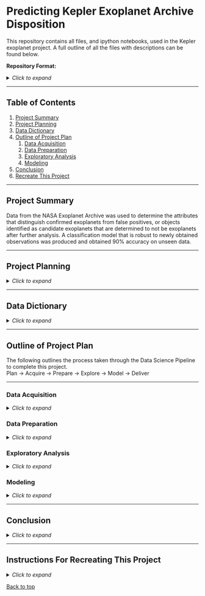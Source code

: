 # Predicting Kepler Exoplanet Archive Disposition

This repository contains all files, and ipython notebooks, used in the Kepler exoplanet project. A full outline of all the files with descriptions can be found below.

**Repository Format:**

<details>
<summary><i>Click to expand</i></summary>

- README.md: Contains a full outline of the project, information regarding the format of the repository, and instructions for reproducing the results.
- kepler_exoplanet_report.ipynb: The final report containing a high level overview of the project including key takeaways, final results, and recommendations.
- notebooks: A directory containing all working notebooks for each phase of the pipeline.

</details>

___

## Table of Contents

1. [Project Summary](#project-summary)
2. [Project Planning](#project-planning)
3. [Data Dictionary](#data-dictionary)
4. [Outline of Project Plan](#outline-of-project-plan)
    1. [Data Acquisition](#data-acquisition)
    2. [Data Preparation](#data-preparation)
    3. [Exploratory Analysis](#exploratory-analysis)
    4. [Modeling](#modeling)
5. [Conclusion](#conclusion)
6. [Recreate This Project](#instructions-for-recreating-this-project)

___

## Project Summary

Data from the NASA Exoplanet Archive was used to determine the attributes that distinguish confirmed exoplanets from false positives, or objects identified as candidate exoplanets that are determined to not be exoplanets after further analysis. A classification model that is robust to newly obtained observations was produced and obtained 90% accuracy on unseen data.

___

## Project Planning

<details><summary><i>Click to expand</i></summary>

### Project Goals

Identify drivers of the exoplanet archive disposition to determine which attributes are most likely to be predictive of the dispositions of confirmed exoplanet or false positive.

### Project Description

The Kepler Space Observatory is a NASA-built telescope dedicated to searching for exoplanets in star systems besides our own, with the ultimate goal of possibly finding other habitable planets. The Kepler Space Observatory is retired as of October 30, 2018, but all the data it collected can be accessed from the NASA Exoplanet Archive [here](https://exoplanetarchive.ipac.caltech.edu/cgi-bin/TblView/nph-tblView?app=ExoTbls&config=cumulative), or from Kaggle [here](https://www.kaggle.com/datasets/nasa/kepler-exoplanet-search-results). Observations in the Kepler Object of Interest table were made using the transit method for identifying exoplanets in other star systems. The transit method involves measuring the light intensity of a host star over time and looking for periodic dips in light intensity which signify an object eclipsing the host star, which could potentially indicate the presence of an exoplanet.

Identifying exoplanets can be a time consuming process particularly for planets with long orbital periods, such as planets that like the Earth may take upwards of a year to orbit their host star. With that in mind when candidate exoplanets are identified being able to prioritize the candidates that will most likely be confirmed can help to further the goal of identifying exoplanets. So we would like to determine which attributes are most indicative of a confirmed exoplanet disposition and similarly which attributes are most indicative of a false positive disposition. Finally, once these attributes are determined they will be used to produce a reusable machine learning model that can help predict which exoplanet candidates are most likely to be confirmed.

As a data scientist with an interest in astronomy I aim to provide a means for determining which objects of interest will be most likely to result in newly discovered exoplanets. This way time is not lost observing objects that may end up not being exoplanets.

### What Should The End Result Be?

The goal of this project (in regards to final deliverables) is to provide reproducible and reusable work. The deliverables are as follows:

- A reproducible ipython notebook providing an overview of the project, all steps taken, and key takeaways.
- .py files that can be used to reproduce all steps taken.

### Initial Questions

We are trying to find drivers of the exoplanet archive disposition so we want to identify the features in the data that provide the most meaningful information in regards to whether an object of interest is likely to be a confirmed exoplanet or a false positive. However, with that in mind we should also be sure to not use features that leak information about the target as this would defeat the purpose. So we aim to answer the following questions:

- What features are most indicative of a confirmed exoplanet disposition?
- What features are most indicative of a false positive disposition?
- Which features leak information about the target and should be removed in preparation?
- Can the features that are predictive of the target be narrowed down so as to provide an easily reusable modeling solution?

### Who is The Audience?

This project is intended for a general audience so technical language is kept to a minimum. For those interested, technical details can be found in the working notebooks in the notebooks directory, or within the .py files.

</details>

___

## Data Dictionary

<details><summary><i>Click to expand</i></summary>

Only the features that are most pertinent to this project are defined in this dictionary. For the full data dictionary and more details refer to this [link](https://exoplanetarchive.ipac.caltech.edu/docs/API_kepcandidate_columns.html).

| Variable              | Meaning      |
| --------------------- | ------------ |
| disposition / koi_disposition | The category of this object of interest from the exoplanet archive. |
| transit_depth / koi_depth | The fraction of stellar flux lost at the minimum of planetary transit (parts per million). |
| planetary_radius / koi_prad | The radius of the planet. Planetary radius is the product of the planet star radius ratio and the stellar radius. |
| temperature / koi_teq | Approximation for the temperature of the planet. |
| normalized_depth / koi_model_snr | Transit depth normalized by the mean uncertainty in the flux during the transits. |
| orbital_period / koi_period | The interval between consecutive planetary transits. |
| transit_duration / koi_duration | The duration of the observed transits. Duration is measured from first contact between the planet and star until last contact. |
| koi_pdisposition      | The pipeline flag that designates the most probable physical explanation of the object of interest. |
| koi_score             | A value between 0 and 1 that indicates the confidence in the object of interest disposition. |
| koi_fpflag_nt         | Not transit-like flag. An object of interest whose light curve is not consistent with that of a transiting planet. |
| koi_fpflag_ss         | Stellar eclipse flag. An object of interest that is observed to have a significant secondary event, transit shape, or out-of-eclipse variability, which indicates that the transit-like event is most likely caused by an eclipsing binary. |
| koi_fpflag_co         | Centroid offset flag. The source of the signal is from a nearby star, as inferred by measuring the centroid location of the image both in and out of transit. |
| koi_fpflag_ec         | Ephemeris match indicates contamination flag. The object of interest shares the same period and epoch as another object and is judged to be the result of flux contamination in the aperture or electronic crosstalk. |

</details>

___

## Outline of Project Plan

The following outlines the process taken through the Data Science Pipeline to complete this project.
<br>
Plan &#8594; Acquire &#8594; Prepare &#8594; Explore &#8594; Model &#8594; Deliver

---
### Data Acquisition

<details><summary><i>Click to expand</i></summary>

**Acquisition Files:**
- wrangle.ipynb, contains a section on data acquisition that covers all the steps taken in the data acquisition phase.
- acquire_kepler.py, contains the code needed to download the data from the source and has code used for cacheing the data.
- acquire.py, contains a parent class used by the acquire_kepler.py file.

**Steps Taken:**
- The data is acquired from Kaggle [here](https://www.kaggle.com/datasets/nasa/kepler-exoplanet-search-results), using the Kaggle API. This requires an API key.
- All acquisition code is abstracted in the acquire_kepler.py and acquire.py files for reusability. By default the downloaded data will be cached in a kepler.csv file unless otherwise specified or if a different file name is provided.

**Additional Acquisition Options:**
- Alternatively, the .csv file can be downloaded manually from Kaggle. The file should be saved as "kepler.csv".
- The data can be manually downloaded from the NASA Exoplanet Archive site [here](https://exoplanetarchive.ipac.caltech.edu/cgi-bin/TblView/nph-tblView?app=ExoTbls&config=cumulative) as well. The file should be saved as "kepler.csv".
- The data can also be acquired from the NASA Exoplanet Archive, using the NASA Exoplanet Archive API. This does not require an API key, but a key can be obtained. Alternatively, the .csv file can be downloaded from the NASA Exoplanet Archive site. The site states that the organization is in the process of updating the API to a different format so the code used in this project may not work in the future. It's better to rely on the Kaggle API.
- In a future edit the code that reads the data from the source will first attempt to utilize the Kaggle API before attempting to use the NASA API.

</details>

### Data Preparation

<details><summary><i>Click to expand</i></summary>

**Preparation Files:**
- wrangle.ipynb, contains a section on data preparation that covers all the steps taken in the data preparation phase.
- wrangle.py, contains functions that can be used to both acquire and prepare the data (for various phases) in one step.
- prepare.py, contains functions that are used in the preparation of the Kepler exoplanet data.
- preprocessing.py, contains functions that are used for data splitting and scaling for the exploration and modeling phases.

**Steps Taken:**
- The raw data contains some missing values. A few columns are nearly empty upon loading the raw data. Columns with a large percentage of missing values are dropped. Then any rows still missing values are dropped. This leaves 94% of the original columns and 82% of the observations remaining.
- The target variable (disposition / koi_disposition) has three unique values: FALSE POSITIVE, CONFIRMED, and CANDIDATE. Any observations with a disposition of CANDIDATE are removed since these observations do not fit into the scope of this project. This leaves 63% of the original observations remaining.
- A few columns (such as id columns) can be determined at this stage to not be useful and are dropped.
- A few of the columns are renamed for readability. This renaming mostly only applies to the modeling phase and final report. Going into exploration only the target is renamed so as not to lose time renaming columns that won't be used beyond exploration. There were a lot of columns.
- All preparation code is abstracted in the prepare.py and wrangle.py files for reusability.

</details>

### Exploratory Analysis

<details><summary><i>Click to expand</i></summary>

**Exploratory Analysis Files:**
- explore.ipynb, covers all the steps taken in the exploratory analysis phase.
- explore.py, contains functions that are used for producing visualizations and conducting statistical tests in the final report.
- univariate_analysis.py, contains functions that are used for performing univariate analysis in the explore notebook.
- bivariate_analysis.py, contains functions that are used for performing bivariate analysis in the explore notebook.

**Steps Taken:**
- The data is acquired, prepared, and split since it is the intention to build a machine learning model.
- Univariate analysis is conducted to visualize the distributions of all the variables and identify which variables have outliers, which possibly leak information about the target, and which can be ignored due to lack of usefulness.
- Bivariate analysis is conducted to visualize how a few variables chosen after univariate analysis interact with the target variable. Here a few more features are identified as leaking information about the target and the best features for predicting the target are chosen.
- Statistical tests are performed on the chosen features to determine if there is significant differences in these features between the two samples, false positives and confirmed exoplanets.
- Multivariate analysis is conducted to identify how various features interact with each other. Nothing immediately useful is identified in this section so no insights are gained here.
- All results of exploration are gathered and formalized. The following features are identified as most pertinent to the project goals:
    - transit_depth
    - planetary_radius
    - temperature
    - normalized_depth
    - orbital_period
    - transit_duration

</details>

### Modeling

<details><summary><i>Click to expand</i></summary>

**Modeling Files:**
- model.ipynb, covers all the steps taken in the modeling phase.
- model.py, contains functions used for producing machine learning models in the model notebook and final report.
- evaluate.py, contains functions used for evaluating the performance of machine learning models.
- baseline.py, contains functions used for establishing a baseline model.

**Steps Taken:**
- The data is acquired, prepared, and split using the wrangle module produced in the preparation phase.
- The data is scaled since some of the features have very wide ranges of values.
- The models are to be evaluated using the accuracy score, with precision as a tie breaker if needed. The reason for using accuracy is that our target is fairly evenly split and we are equally interested in accuractely predicting false positives and confirmed exoplanets, because accurate predictions in both cases will help to guide priorities for further observations. Precision is used as a secondary evaluation metric, because in the case that we cannot achieve high accuracy we want to prioritize correctly identifying confirmed exoplanets, where a confirmed disposition is the positive label, since these observations will be given priority for further analysis to determine the true disposition.
- A baseline model is established with which to compare our models to. This will provide a minimally viable product that uses the simplest approach to achieve accurate results. In this case the most frequent value in the target variable is the only prediction made by the baseline model.
- A feature selection algorithm is used to rank the importance of the features chosen in exploration so that when adding more features to our models we can add them in the order they are ranked.
- Models using various machine learning algorithms are created using a subset of the chosen features. The algorithm with the best overall performance is chosen to move forward.
- Various combinations of hyper-parameters are used with the best algorithm to produce more models. The model with the best performance is chosen to move forward.
- Using the best algorithm with the best combination of hyper-parameters several more models are produced with added features.
- The best model is chosen and evaluated on the unseen test dataset.

</details>

___

## Conclusion

<details><summary><i>Click to expand</i></summary>

- Much of the raw data consists of observations that have a disposition of candidate exoplanet. These observations cannot be used since we are only interested in dispositions of false positive or confirmed exoplanet. Additionally, a lot of null values exist in the raw data and needed to be removed.
- A few features in the data leak information about the target variable and should therefore not be used in modeling. Some research and analysis was conducted to show that these features would not be available to us given new observations either way so using these features in our model would ultimately result in a model that doesn't work with new observations.
- Exploratory analysis revealed a few features were useful for distinguishing false positive observations from confirmed exoplanet observations. Namely, planetary radius, orbital period, normalized depth, transit depth, transit duration, and planetary approximate temperature. Statistical tests confirmed that the difference in each of these features between false positives and confirmed exoplanets was significant.
- A large variety of machine learning models were produced using various algorithms and hyper-parameters. It was shown that using the features identified in exploration could produce a highly accurate model for predicting exoplanet disposition. A Gradient Boosting Classifier produced the best results and was able to predict exoplanet archive disposition on unseen data with nearly 90% accuracy.

</details>

___

## Instructions For Recreating This Project

<details><summary><i>Click to expand</i></summary>

1. Clone this repository into your local machine using the following command:
```bash
git clone git@github.com:alegarcia-dev/kepler-exoplanet-analysis.git
```
2. You will need Pandas, Numpy, Matplotlib, Seaborn, and SKLearn installed on your machine.
3. The .csv file (kepler.csv) used for this project is included with the repository, but there are alternatives for acquiring the data.
    - Code is included to acquire the data using the Kaggle API. If you do not have the Kaggle API installed follow these [instructions](https://github.com/Kaggle/kaggle-api) to install it.
    - The data can also be manually downloaded either from Kaggle [here](https://www.kaggle.com/datasets/nasa/kepler-exoplanet-search-results) or from the NASA Exoplanet Archive [here](https://exoplanetarchive.ipac.caltech.edu/cgi-bin/TblView/nph-tblView?app=ExoTbls&config=cumulative). If the data is downloaded manually name the file as "kepler.csv" or follow instructions in the report notebook to use a different file name.
4. Now you can start a Jupyter Notebook session and execute the code blocks in the kepler_exoplanet_report.ipynb notebook.

</details>

[Back to top](#exploring-kepler-exoplanet-data)